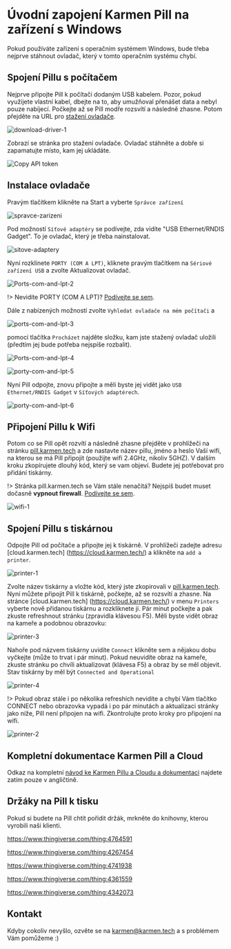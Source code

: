 # Úvodní zapojení Karmen Pill na zařízení s Windows

Pokud používáte zařízení s operačním systémem Windows, bude třeba nejprve stáhnout ovladač, který v tomto operačním systému chybí.

## Spojení Pillu s počítačem

Nejprve připojte Pill k počítači dodaným USB kabelem. Pozor, pokud využijete vlastní kabel, dbejte na to, aby umužňoval přenášet data a nebyl pouze nabíjecí.
Počkejte až se Pill modře rozsvítí a následně zhasne.
Potom přejděte na URL pro [stažení ovladače](https://www.catalog.update.microsoft.com/Search.aspx?q=usb%20vid_0525%20pid_a4a2).

<borderedImage>![download-driver-1](_media/download-driver-1.jpg ":size=1200x590")</borderedImage>

Zobrazí se stránka pro stažení ovladače. Ovladač stáhněte a dobře si zapamatujte místo, kam jej ukládáte.

<borderedImage>![Copy API token](_media/dowload-driver-3.png ":size=600x295")</borderedImage>

## Instalace ovladače

Pravým tlačítkem klikněte na Start a vyberte ```Správce zařízení```


<borderedImage>![spravce-zarizeni](_media/spravce-zarizeni.png ":size=600x295")</borderedImage>

Pod možností ```Síťové adaptéry``` se podívejte, zda vidíte "USB Ethernet/RNDIS Gadget". To je ovladač, který je třeba nainstalovat.

<borderedImage>![sitove-adaptery](_media/sitove-adaptery.png ":size=600x295")</borderedImage>

Nyní rozklinete ```PORTY (COM A LPT)```, kliknete pravým tlačítkem na ```Sériové zařízení USB``` a zvolte Aktualizovat ovladač.

<borderedImage>![Ports-com-and-lpt-2](_media/Ports-com-and-lpt-2.png ":size=600x295")</borderedImage>




!> Nevidíte PORTY (COM A LPT)? [Podívejte se sem](porty.md).


Dále z nabízených možností zvolte ```Vyhledat ovladače na mém počítači``` a

<borderedImage>![ports-com-and-lpt-3](_media/ports-com-and-lpt-3.png ":size=600x295")</borderedImage>

pomocí tlačítka ```Procházet``` najděte složku, kam jste stažený ovladač uložili (předtím jej bude potřeba nejspíše rozbalit).


<borderedImage>![Ports-com-and-lpt-4](_media/Ports-com-and-lpt-4.png ":size=600x295")</borderedImage>

<borderedImage>![porty-com-and-lpt-5](_media/porty-com-and-lpt-5.png ":size=600x295")</borderedImage>

Nyní Pill odpojte, znovu připojte a měli byste jej vidět jako ```USB Ethernet/RNDIS Gadget``` v ```Síťových adaptérech```.

<borderedImage>![porty-com-and-lpt-6](_media/porty-com-and-lpt-6.png ":size=600x295")</borderedImage>


## Připojení Pillu k Wifi

Potom co se Pill opět rozvítí a následně zhasne přejděte v prohlížeči na stránku [pill.karmen.tech](http://pill.karmen.tech/) a zde nastavte název pillu, jméno a heslo Vaší wifi, na kterou se má Pill připojit (použijte wifi 2.4GHz, nikoliv 5GHZ).
V dalším kroku zkopírujete dlouhý kód, který se vam objeví. Budete jej potřebovat pro přidání tiskárny.

!> Stránka pill.karmen.tech se Vám stále nenačítá? Nejspíš budet muset dočasně **vypnout firewall**. [Podívejte se sem](firewall.md).

<borderedImage>![wifi-1](_media/wifi-1.png ":size=1200x590")</borderedImage>


## Spojení Pillu s tiskárnou

Odpojte Pill od počítače a připojte jej k tiskárně. V prohlížeči zadejte adresu [cloud.karmen.tech] (https://cloud.karmen.tech/) a klikněte na ```add a printer```.

<borderedImage>![printer-1](_media/printer-1.png ":size=1200x590")</borderedImage>

Zvolte název tiskárny a vložte kód, který jste zkopirovali v [pill.karmen.tech](http://pill.karmen.tech/).
Nyní můžete připojit Pill k tiskárně, počkejte, až se rozsvítí a zhasne.
Na stránce [cloud.karmen.tech] (https://cloud.karmen.tech/) v menu ```Printers``` vyberte nově přidanou tiskárnu a rozkliknete ji. Pár minut počkejte a pak zkuste refreshnout stránku (zpravidla klávesou F5). Měli byste vidět obraz na kameře a podobnou obrazovku:

<borderedImage>![printer-3](_media/printer-3.png ":size=1200x590")</borderedImage>

Nahoře pod názvem tiskárny uvidíte ```Connect``` klikněte sem a nějakou dobu vyčkejte (může to trvat i pár minut). Pokud neuvidíte obraz na kameře, zkuste stránku po chvíli aktualizovat (klávesa F5) a obraz by se měl objevit. Stav tiskárny by měl být ```Connected and Operational```

<borderedImage>![printer-4](_media/printer-4.png ":size=1200x590")</borderedImage>

!> Pokud obraz stále i po několika refreshích nevidíte a chybí Vám tlačítko CONNECT nebo obrazovka vypadá i po pár minutách a aktualizaci stránky jako níže, Pill není připojen na wifi. Zkontrolujte proto kroky pro připojení na wifi.

<borderedImage>![printer-2](_media/printer-2.png ":size=1200x590")</borderedImage>


## Kompletní dokumentace Karmen Pill a Cloud

Odkaz na kompletní [návod ke Karmen Pillu a Cloudu a dokumentaci](https://docs.karmen.tech/#/pill-getting-started) najdete zatím pouze v angličtině.

## Držáky na Pill k tisku

Pokud si budete na Pill chtít pořídit držák, mrkněte do knihovny, kterou vyrobili naši klienti.

https://www.thingiverse.com/thing:4764591

https://www.thingiverse.com/thing:4267454

https://www.thingiverse.com/thing:4741938

https://www.thingiverse.com/thing:4361559

https://www.thingiverse.com/thing:4342073

## Kontakt

Kdyby cokoliv nevyšlo, ozvěte se na karmen@karmen.tech a s problémem Vám pomůžeme :)
